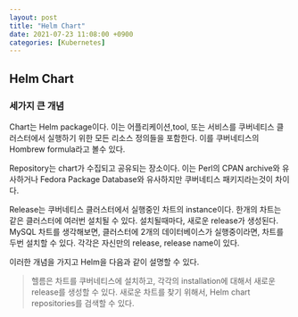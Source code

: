 ```yaml
---
layout: post
title: "Helm Chart"
date: 2021-07-23 11:08:00 +0900
categories: [Kubernetes]
---
```


## Helm Chart

### 세가지 큰 개념

Chart는 Helm package이다. 이는 어플리케이션,tool, 또는 서비스를 쿠버네티스 클러스터에서 실행하기 위한 모든 리소스 정의들을 포함한다. 이를 쿠버네티스의 Hombrew formula라고 볼수 있다.

Repository는 chart가 수집되고 공유되는 장소이다. 이는 Perl의 CPAN archive와 유사하거나 Fedora Package Database와 유사하지만 쿠버네티스 패키지라는것이 차이다.

Release는 쿠버네티스 클러스터에서 실행중인 차트의 instance이다. 한개의 차트는 같은 클러스터에 여러번 설치될 수 있다. 설치될때마다, 새로운 release가 생성된다. MySQL 차트를 생각해보면, 클러스터에 2개의 데이터베이스가 실행중이라면, 차트를 두번 설치할 수 있다. 각각은 자신만의 release, release name이 있다.

이러한 개념을 가지고 Helm을 다음과 같이 설명할 수 있다.

> 헬름은 차트를 쿠버네티스에 설치하고, 각각의 installation에 대해서 새로운 release를 생성할 수 있다. 새로운 차트를 찾기 위해서, Helm chart repositories를 검색할 수 있다.